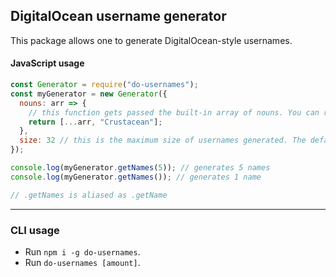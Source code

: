 ## DigitalOcean username generator

This package allows one to generate DigitalOcean-style usernames.

#### JavaScript usage
```js
const Generator = require("do-usernames");
const myGenerator = new Generator({
  nouns: arr => {
    // this function gets passed the built-in array of nouns. You can return a new array within this function. Alternatively, you can replace the function with an array, or not include it at all.
    return [...arr, "Crustacean"];
  },
  size: 32 // this is the maximum size of usernames generated. The default is 30.
});

console.log(myGenerator.getNames(5)); // generates 5 names
console.log(myGenerator.getNames()); // generates 1 name

// .getNames is aliased as .getName
```

---

### CLI usage
- Run `npm i -g do-usernames`.
- Run `do-usernames [amount]`.
